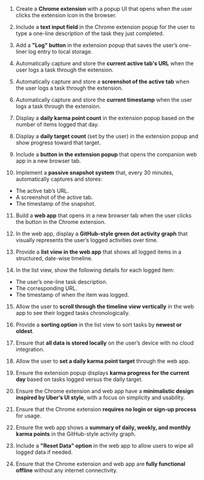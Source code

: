 1. Create a **Chrome extension** with a popup UI that opens when the user clicks the extension icon in the browser.

2. Include a **text input field** in the Chrome extension popup for the user to type a one-line description of the task they just completed.

3. Add a **"Log" button** in the extension popup that saves the user’s one-liner log entry to local storage.

4. Automatically capture and store the **current active tab's URL** when the user logs a task through the extension.

5. Automatically capture and store a **screenshot of the active tab** when the user logs a task through the extension.

6. Automatically capture and store the **current timestamp** when the user logs a task through the extension.

7. Display a **daily karma point count** in the extension popup based on the number of items logged that day.

8. Display a **daily target count** (set by the user) in the extension popup and show progress toward that target.

9. Include a **button in the extension popup** that opens the companion web app in a new browser tab.

10. Implement a **passive snapshot system** that, every 30 minutes, automatically captures and stores:
   - The active tab’s URL.
   - A screenshot of the active tab.
   - The timestamp of the snapshot.

11. Build a **web app** that opens in a new browser tab when the user clicks the button in the Chrome extension.

12. In the web app, display a **GitHub-style green dot activity graph** that visually represents the user’s logged activities over time.

13. Provide a **list view in the web app** that shows all logged items in a structured, date-wise timeline.

14. In the list view, show the following details for each logged item:
   - The user’s one-line task description.
   - The corresponding URL.
   - The timestamp of when the item was logged.

15. Allow the user to **scroll through the timeline view vertically** in the web app to see their logged tasks chronologically.

16. Provide a **sorting option** in the list view to sort tasks by **newest or oldest**.

17. Ensure that **all data is stored locally** on the user’s device with no cloud integration.

18. Allow the user to **set a daily karma point target** through the web app.

19. Ensure the extension popup displays **karma progress for the current day** based on tasks logged versus the daily target.

20. Ensure the Chrome extension and web app have a **minimalistic design inspired by Uber’s UI style**, with a focus on simplicity and usability.

21. Ensure that the Chrome extension **requires no login or sign-up process** for usage.

22. Ensure the web app shows a **summary of daily, weekly, and monthly karma points** in the GitHub-style activity graph.

23. Include a **"Reset Data" option** in the web app to allow users to wipe all logged data if needed.

24. Ensure that the Chrome extension and web app are **fully functional offline** without any internet connectivity.